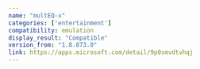 ```yaml
---
name: "multEQ-x"
categories: ['entertainment']
compatibility: emulation
display_result: "Compatible"
version_from: "1.8.873.0"
link: https://apps.microsoft.com/detail/9p0smvdtvhqj
---
```

